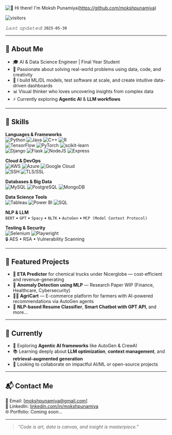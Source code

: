 <img src="https://github.com/mokshpunamiya/mokshpunamiya/blob/main/assets/intro.gif" alt="👋 Hi there! I'm Moksh Punamiya" />(https://github.com/mokshpunamiya)

![visitors](https://vbr.nathanchung.dev/badge?page_id=mokshpunamiya.mokshpunamiya&color=00cf00)

*𝙻𝚊𝚜𝚝 𝚞𝚙𝚍𝚊𝚝𝚎𝚍:* `2025-05-30`

---

## 🧠 About Me

- 🎓 AI & Data Science Engineer | Final Year Student
- 🧪 Passionate about solving real-world problems using data, code, and creativity
- 🧰 I build ML/DL models, test software at scale, and create intuitive data-driven dashboards
- 📊 Visual thinker who loves uncovering insights from complex data
- ⚡ Currently exploring **Agentic AI** & **LLM workflows**

---

## 🧰 Skills

**Languages & Frameworks**  
![Python](https://img.shields.io/badge/Python-blue?logo=python) ![Java](https://img.shields.io/badge/Java-orange?logo=java) ![C++](https://img.shields.io/badge/C++-00599C?logo=c%2B%2B) ![R](https://img.shields.io/badge/R-276DC3?logo=r)  
![TensorFlow](https://img.shields.io/badge/TensorFlow-FF6F00?logo=tensorflow) ![PyTorch](https://img.shields.io/badge/PyTorch-EE4C2C?logo=pytorch) ![scikit-learn](https://img.shields.io/badge/scikit--learn-F7931E?logo=scikit-learn)  
![Django](https://img.shields.io/badge/Django-092E20?logo=django) ![Flask](https://img.shields.io/badge/Flask-000000?logo=flask) ![NodeJS](https://img.shields.io/badge/Node.js-339933?logo=node.js) ![Express](https://img.shields.io/badge/Express-black?logo=express)

**Cloud & DevOps**  
![AWS](https://img.shields.io/badge/AWS-232F3E?logo=amazon-aws) ![Azure](https://img.shields.io/badge/Azure-0078D4?logo=microsoft-azure) ![Google Cloud](https://img.shields.io/badge/GCP-4285F4?logo=google-cloud)  
![SSH](https://img.shields.io/badge/SSH-1e1e1e?logo=gnome-terminal) ![TLS/SSL](https://img.shields.io/badge/TLS/SSL-blue)

**Databases & Big Data**  
![MySQL](https://img.shields.io/badge/MySQL-4479A1?logo=mysql) ![PostgreSQL](https://img.shields.io/badge/PostgreSQL-336791?logo=postgresql) ![MongoDB](https://img.shields.io/badge/MongoDB-47A248?logo=mongodb)

**Data Science Tools**  
![Tableau](https://img.shields.io/badge/Tableau-E97627?logo=tableau) ![Power BI](https://img.shields.io/badge/Power%20BI-F2C811?logo=powerbi) ![SQL](https://img.shields.io/badge/SQL-003B57?logo=sqlite)

**NLP & LLM**  
`BERT` • `GPT` • `Spacy` • `NLTK` • `AutoGen` • `MCP (Model Context Protocol)`

**Testing & Security**  
![Selenium](https://img.shields.io/badge/Selenium-43B02A?logo=selenium) ![Playwright](https://img.shields.io/badge/Playwright-2C2E3A?logo=playwright)  
🔒 AES • RSA • Vulnerability Scanning

---

## 📌 Featured Projects

- 🚚 **ETA Predictor** for chemical trucks under Nicerglobe — cost-efficient and revenue-generating
- 🧠 **Anomaly Detection using MLP** — Research Paper WIP (Finance, Healthcare, Cybersecurity)
- 🧑‍🌾 **AgriCart** — E-commerce platform for farmers with AI-powered recommendations via AutoGen agents
- 💬 **NLP-based Resume Classifier**, **Smart Chatbot with GPT API**, and more…

---

## 🔭 Currently

- 🧪 Exploring **Agentic AI frameworks** like AutoGen & CrewAI
- 📚 Learning deeply about **LLM optimization**, **context management**, and **retrieval-augmented generation**
- 🤝 Looking to collaborate on impactful AI/ML or open-source projects

---

## 📬 Contact Me

📧 Email: [mokshpunamiya@gmail.com]  
🔗 LinkedIn: [linkedin.com/in/mokshpunamiya](https://linkedin.com/in/mokshpunamiya)  
🌐 Portfolio: Coming soon...

---

> *“Code is art, data is canvas, and insight is masterpiece.”*

